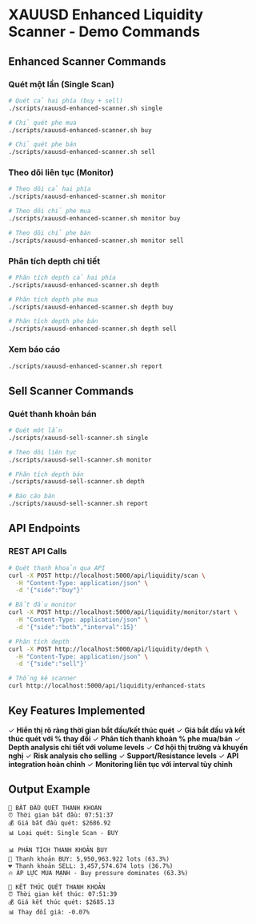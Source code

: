 # XAUUSD Enhanced Liquidity Scanner - Demo Commands

## Enhanced Scanner Commands

### Quét một lần (Single Scan)
```bash
# Quét cả hai phía (buy + sell)
./scripts/xauusd-enhanced-scanner.sh single

# Chỉ quét phe mua
./scripts/xauusd-enhanced-scanner.sh buy

# Chỉ quét phe bán  
./scripts/xauusd-enhanced-scanner.sh sell
```

### Theo dõi liên tục (Monitor)
```bash
# Theo dõi cả hai phía
./scripts/xauusd-enhanced-scanner.sh monitor

# Theo dõi chỉ phe mua
./scripts/xauusd-enhanced-scanner.sh monitor buy

# Theo dõi chỉ phe bán
./scripts/xauusd-enhanced-scanner.sh monitor sell
```

### Phân tích depth chi tiết
```bash
# Phân tích depth cả hai phía
./scripts/xauusd-enhanced-scanner.sh depth

# Phân tích depth phe mua
./scripts/xauusd-enhanced-scanner.sh depth buy

# Phân tích depth phe bán
./scripts/xauusd-enhanced-scanner.sh depth sell
```

### Xem báo cáo
```bash
./scripts/xauusd-enhanced-scanner.sh report
```

## Sell Scanner Commands

### Quét thanh khoản bán
```bash
# Quét một lần
./scripts/xauusd-sell-scanner.sh single

# Theo dõi liên tục
./scripts/xauusd-sell-scanner.sh monitor

# Phân tích depth bán
./scripts/xauusd-sell-scanner.sh depth

# Báo cáo bán
./scripts/xauusd-sell-scanner.sh report
```

## API Endpoints

### REST API Calls
```bash
# Quét thanh khoản qua API
curl -X POST http://localhost:5000/api/liquidity/scan \
  -H "Content-Type: application/json" \
  -d '{"side":"buy"}'

# Bắt đầu monitor
curl -X POST http://localhost:5000/api/liquidity/monitor/start \
  -H "Content-Type: application/json" \
  -d '{"side":"both","interval":15}'

# Phân tích depth
curl -X POST http://localhost:5000/api/liquidity/depth \
  -H "Content-Type: application/json" \
  -d '{"side":"sell"}'

# Thống kê scanner
curl http://localhost:5000/api/liquidity/enhanced-stats
```

## Key Features Implemented

✓ **Hiển thị rõ ràng thời gian bắt đầu/kết thúc quét**
✓ **Giá bắt đầu và kết thúc quét với % thay đổi**
✓ **Phân tích thanh khoản % phe mua/bán**
✓ **Depth analysis chi tiết với volume levels**
✓ **Cơ hội thị trường và khuyến nghị**
✓ **Risk analysis cho selling**
✓ **Support/Resistance levels**
✓ **API integration hoàn chỉnh**
✓ **Monitoring liên tục với interval tùy chỉnh**

## Output Example
```
🚀 BẮT ĐẦU QUÉT THANH KHOẢN
⏰ Thời gian bắt đầu: 07:51:37
💰 Giá bắt đầu quét: $2686.92
📊 Loại quét: Single Scan - BUY

📊 PHÂN TÍCH THANH KHOẢN BUY
💚 Thanh khoản BUY: 5,950,963.922 lots (63.3%)
💔 Thanh khoản SELL: 3,457,574.674 lots (36.7%)
🔥 ÁP LỰC MUA MẠNH - Buy pressure dominates (63.3%)

🏁 KẾT THÚC QUÉT THANH KHOẢN
⏰ Thời gian kết thúc: 07:51:39
💰 Giá kết thúc quét: $2685.13
📊 Thay đổi giá: -0.07%
```